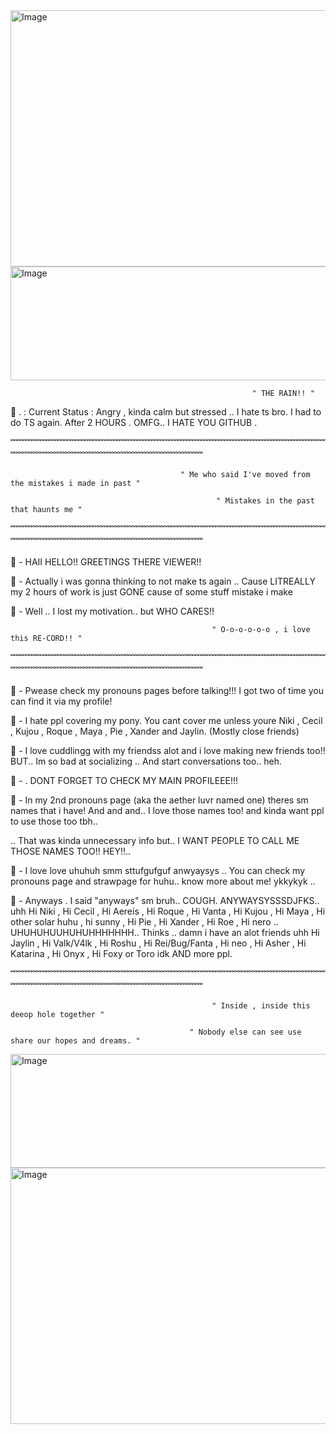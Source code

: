 <img width="8800" height="410" alt="Image" src="https://github.com/user-attachments/assets/f07a8bce-3540-46d8-acd9-623648f0531e" />
<img width="1280" height="182" alt="Image" src="https://github.com/user-attachments/assets/a6ed9298-1bca-4161-a6f9-5a28237074fe" />
                                                     
                                                          " THE RAIN!! "           

🫧 . : Current Status : Angry , kinda calm but stressed ..  I hate ts bro. I had to do TS again. After 2 HOURS . OMFG.. I HATE YOU GITHUB .

﹌﹌﹌﹌﹌﹌﹌﹌﹌﹌﹌﹌﹌﹌﹌﹌﹌﹌﹌﹌﹌﹌﹌﹌﹌﹌﹌﹌﹌﹌﹌﹌﹌﹌﹌﹌﹌﹌﹌﹌﹌﹌﹌﹌﹌﹌﹌﹌﹌﹌﹌﹌﹌﹌﹌﹌﹌﹌

                                          " Me who said I've moved from the mistakes i made in past "
                                 
                                                  " Mistakes in the past that haunts me "
                                                    
﹌﹌﹌﹌﹌﹌﹌﹌﹌﹌﹌﹌﹌﹌﹌﹌﹌﹌﹌﹌﹌﹌﹌﹌﹌﹌﹌﹌﹌﹌﹌﹌﹌﹌﹌﹌﹌﹌﹌﹌﹌﹌﹌﹌﹌﹌﹌﹌﹌﹌﹌﹌﹌﹌﹌﹌﹌﹌
                                                    
🫧 - HAII HELLO!! GREETINGS THERE VIEWER!!

🫧 - Actually i was gonna thinking to not make ts again .. Cause LITREALLY my 2 hours of work is just GONE cause of some stuff mistake i make 

🫧 - Well .. I lost my motivation.. but WHO CARES!!


                                                 " O-o-o-o-o-o , i love this RE-CORD!! "
                                                 
﹌﹌﹌﹌﹌﹌﹌﹌﹌﹌﹌﹌﹌﹌﹌﹌﹌﹌﹌﹌﹌﹌﹌﹌﹌﹌﹌﹌﹌﹌﹌﹌﹌﹌﹌﹌﹌﹌﹌﹌﹌﹌﹌﹌﹌﹌﹌﹌﹌﹌﹌﹌﹌﹌﹌﹌﹌﹌

🫧 - Pwease check my pronouns pages before talking!!! I got two of time you can find it via my profile!

🫧 - I hate ppl covering my pony. You cant cover me unless youre Niki , Cecil , Kujou , Roque , Maya , Pie , Xander and Jaylin. (Mostly close friends)

🫧 - I love cuddlingg with my friendss alot and i love making new friends too!! BUT.. Im so bad at socializing .. And start conversations too.. heh.

🫧 - . DONT FORGET TO CHECK MY MAIN PROFILEEE!!! 

🫧 - In my 2nd pronouns page (aka the aether luvr named one) theres sm names that i have! And and and.. I love those names too! and kinda want ppl to use those too tbh..

  .. That was kinda unnecessary info but.. I WANT PEOPLE TO CALL ME THOSE NAMES TOO!! HEY!!..
                       
🫧 - I love love uhuhuh smm sttufgufguf anwyaysys .. You can check my pronouns page and strawpage for huhu.. know more about me! ykkykyk ..

🫧 -  Anyways . I said "anyways" sm bruh.. COUGH. ANYWAYSYSSSDJFKS.. uhh Hi Niki , Hi Cecil , Hi Aereis , Hi Roque , Hi Vanta , Hi Kujou , Hi Maya , Hi other solar huhu , hi sunny , Hi Pie , Hi Xander , Hi Roe , Hi nero .. UHUHUHUUHUHUHHHHHHH.. Thinks .. damn i have an alot friends uhh Hi Jaylin , Hi Valk/V4lk , Hi Roshu , Hi Rei/Bug/Fanta , Hi neo , Hi Asher , Hi Katarina , Hi Onyx , Hi Foxy or Toro idk AND more ppl.

﹌﹌﹌﹌﹌﹌﹌﹌﹌﹌﹌﹌﹌﹌﹌﹌﹌﹌﹌﹌﹌﹌﹌﹌﹌﹌﹌﹌﹌﹌﹌﹌﹌﹌﹌﹌﹌﹌﹌﹌﹌﹌﹌﹌﹌﹌﹌﹌﹌﹌﹌﹌﹌﹌﹌﹌﹌﹌


                                                 " Inside , inside this deeop hole together "
                                                                          
                                            " Nobody else can see use share our hopes and dreams. "

<img width="1280" height="182" alt="Image" src="https://github.com/user-attachments/assets/a6ed9298-1bca-4161-a6f9-5a28237074fe" />
<img width="8800" height="410" alt="Image" src="https://github.com/user-attachments/assets/e9b908b6-23db-4f3b-9309-c215139eb5dc" />
